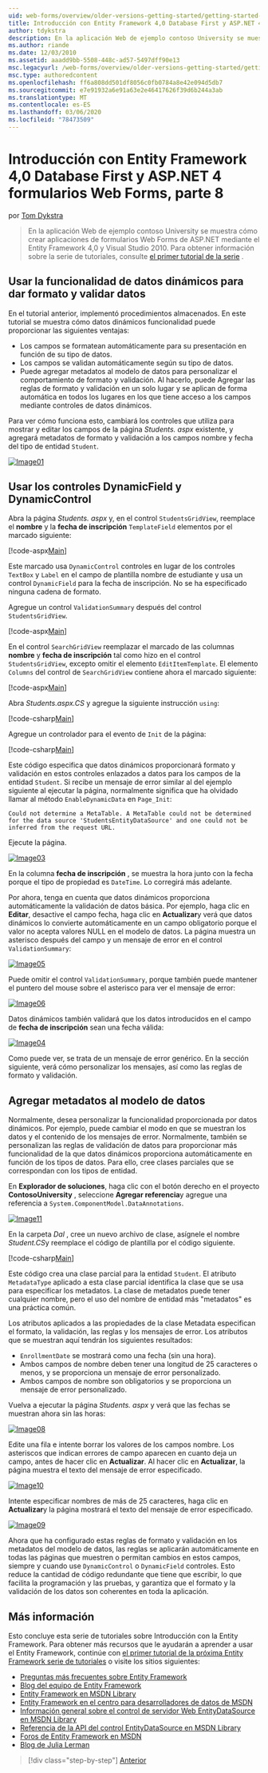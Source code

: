 ```yaml
---
uid: web-forms/overview/older-versions-getting-started/getting-started-with-ef/the-entity-framework-and-aspnet-getting-started-part-8
title: Introducción con Entity Framework 4,0 Database First y ASP.NET 4 formularios Web Forms, parte 8 | Microsoft Docs
author: tdykstra
description: En la aplicación Web de ejemplo contoso University se muestra cómo crear aplicaciones de formularios Web Forms de ASP.NET mediante el Entity Framework. La aplicación de ejemplo es...
ms.author: riande
ms.date: 12/03/2010
ms.assetid: aaadd9bb-5508-448c-ad57-5497dff90e13
msc.legacyurl: /web-forms/overview/older-versions-getting-started/getting-started-with-ef/the-entity-framework-and-aspnet-getting-started-part-8
msc.type: authoredcontent
ms.openlocfilehash: ff6a808dd501df8056c0fb0784a8e42e094d5db7
ms.sourcegitcommit: e7e91932a6e91a63e2e46417626f39d6b244a3ab
ms.translationtype: MT
ms.contentlocale: es-ES
ms.lasthandoff: 03/06/2020
ms.locfileid: "78473509"
---
```

# <a name="getting-started-with-entity-framework-40-database-first-and-aspnet-4-web-forms---part-8"></a>Introducción con Entity Framework 4,0 Database First y ASP.NET 4 formularios Web Forms, parte 8

por [Tom Dykstra](https://github.com/tdykstra)

> En la aplicación Web de ejemplo contoso University se muestra cómo crear aplicaciones de formularios Web Forms de ASP.NET mediante el Entity Framework 4,0 y Visual Studio 2010. Para obtener información sobre la serie de tutoriales, consulte [el primer tutorial de la serie](the-entity-framework-and-aspnet-getting-started-part-1.md) .

## <a name="using-dynamic-data-functionality-to-format-and-validate-data"></a>Usar la funcionalidad de datos dinámicos para dar formato y validar datos

En el tutorial anterior, implementó procedimientos almacenados. En este tutorial se muestra cómo datos dinámicos funcionalidad puede proporcionar las siguientes ventajas:

- Los campos se formatean automáticamente para su presentación en función de su tipo de datos.
- Los campos se validan automáticamente según su tipo de datos.
- Puede agregar metadatos al modelo de datos para personalizar el comportamiento de formato y validación. Al hacerlo, puede Agregar las reglas de formato y validación en un solo lugar y se aplican de forma automática en todos los lugares en los que tiene acceso a los campos mediante controles de datos dinámicos.

Para ver cómo funciona esto, cambiará los controles que utiliza para mostrar y editar los campos de la página *Students. aspx* existente, y agregará metadatos de formato y validación a los campos nombre y fecha del tipo de entidad `Student`.

[![Image01](the-entity-framework-and-aspnet-getting-started-part-8/_static/image2.png)](the-entity-framework-and-aspnet-getting-started-part-8/_static/image1.png)

## <a name="using-dynamicfield-and-dynamiccontrol-controls"></a>Usar los controles DynamicField y DynamicControl

Abra la página *Students. aspx* y, en el control `StudentsGridView`, reemplace el **nombre** y la **fecha de inscripción** `TemplateField` elementos por el marcado siguiente:

[!code-aspx[Main](the-entity-framework-and-aspnet-getting-started-part-8/samples/sample1.aspx)]

Este marcado usa `DynamicControl` controles en lugar de los controles `TextBox` y `Label` en el campo de plantilla nombre de estudiante y usa un control `DynamicField` para la fecha de inscripción. No se ha especificado ninguna cadena de formato.

Agregue un control `ValidationSummary` después del control `StudentsGridView`.

[!code-aspx[Main](the-entity-framework-and-aspnet-getting-started-part-8/samples/sample2.aspx)]

En el control `SearchGridView` reemplazar el marcado de las columnas **nombre** y **fecha de inscripción** tal como hizo en el control `StudentsGridView`, excepto omitir el elemento `EditItemTemplate`. El elemento `Columns` del control de `SearchGridView` contiene ahora el marcado siguiente:

[!code-aspx[Main](the-entity-framework-and-aspnet-getting-started-part-8/samples/sample3.aspx)]

Abra *Students.aspx.CS* y agregue la siguiente instrucción `using`:

[!code-csharp[Main](the-entity-framework-and-aspnet-getting-started-part-8/samples/sample4.cs)]

Agregue un controlador para el evento de `Init` de la página:

[!code-csharp[Main](the-entity-framework-and-aspnet-getting-started-part-8/samples/sample5.cs)]

Este código especifica que datos dinámicos proporcionará formato y validación en estos controles enlazados a datos para los campos de la entidad `Student`. Si recibe un mensaje de error similar al del ejemplo siguiente al ejecutar la página, normalmente significa que ha olvidado llamar al método `EnableDynamicData` en `Page_Init`:

`Could not determine a MetaTable. A MetaTable could not be determined for the data source 'StudentsEntityDataSource' and one could not be inferred from the request URL.`

Ejecute la página.

[![Image03](the-entity-framework-and-aspnet-getting-started-part-8/_static/image4.png)](the-entity-framework-and-aspnet-getting-started-part-8/_static/image3.png)

En la columna **fecha de inscripción** , se muestra la hora junto con la fecha porque el tipo de propiedad es `DateTime`. Lo corregirá más adelante.

Por ahora, tenga en cuenta que datos dinámicos proporciona automáticamente la validación de datos básica. Por ejemplo, haga clic en **Editar**, desactive el campo fecha, haga clic en **Actualizar**y verá que datos dinámicos lo convierte automáticamente en un campo obligatorio porque el valor no acepta valores NULL en el modelo de datos. La página muestra un asterisco después del campo y un mensaje de error en el control `ValidationSummary`:

[![Image05](the-entity-framework-and-aspnet-getting-started-part-8/_static/image6.png)](the-entity-framework-and-aspnet-getting-started-part-8/_static/image5.png)

Puede omitir el control `ValidationSummary`, porque también puede mantener el puntero del mouse sobre el asterisco para ver el mensaje de error:

[![Image06](the-entity-framework-and-aspnet-getting-started-part-8/_static/image8.png)](the-entity-framework-and-aspnet-getting-started-part-8/_static/image7.png)

Datos dinámicos también validará que los datos introducidos en el campo de **fecha de inscripción** sean una fecha válida:

[![Image04](the-entity-framework-and-aspnet-getting-started-part-8/_static/image10.png)](the-entity-framework-and-aspnet-getting-started-part-8/_static/image9.png)

Como puede ver, se trata de un mensaje de error genérico. En la sección siguiente, verá cómo personalizar los mensajes, así como las reglas de formato y validación.

## <a name="adding-metadata-to-the-data-model"></a>Agregar metadatos al modelo de datos

Normalmente, desea personalizar la funcionalidad proporcionada por datos dinámicos. Por ejemplo, puede cambiar el modo en que se muestran los datos y el contenido de los mensajes de error. Normalmente, también se personalizan las reglas de validación de datos para proporcionar más funcionalidad de la que datos dinámicos proporciona automáticamente en función de los tipos de datos. Para ello, cree clases parciales que se correspondan con los tipos de entidad.

En **Explorador de soluciones**, haga clic con el botón derecho en el proyecto **ContosoUniversity** , seleccione **Agregar referencia**y agregue una referencia a `System.ComponentModel.DataAnnotations`.

[![Image11](the-entity-framework-and-aspnet-getting-started-part-8/_static/image12.png)](the-entity-framework-and-aspnet-getting-started-part-8/_static/image11.png)

En la carpeta *Dal* , cree un nuevo archivo de clase, asígnele el nombre *Student.CS*y reemplace el código de plantilla por el código siguiente.

[!code-csharp[Main](the-entity-framework-and-aspnet-getting-started-part-8/samples/sample6.cs)]

Este código crea una clase parcial para la entidad `Student`. El atributo `MetadataType` aplicado a esta clase parcial identifica la clase que se usa para especificar los metadatos. La clase de metadatos puede tener cualquier nombre, pero el uso del nombre de entidad más "metadatos" es una práctica común.

Los atributos aplicados a las propiedades de la clase Metadata especifican el formato, la validación, las reglas y los mensajes de error. Los atributos que se muestran aquí tendrán los siguientes resultados:

- `EnrollmentDate` se mostrará como una fecha (sin una hora).
- Ambos campos de nombre deben tener una longitud de 25 caracteres o menos, y se proporciona un mensaje de error personalizado.
- Ambos campos de nombre son obligatorios y se proporciona un mensaje de error personalizado.

Vuelva a ejecutar la página *Students. aspx* y verá que las fechas se muestran ahora sin las horas:

[![Image08](the-entity-framework-and-aspnet-getting-started-part-8/_static/image14.png)](the-entity-framework-and-aspnet-getting-started-part-8/_static/image13.png)

Edite una fila e intente borrar los valores de los campos nombre. Los asteriscos que indican errores de campo aparecen en cuanto deja un campo, antes de hacer clic en **Actualizar**. Al hacer clic en **Actualizar**, la página muestra el texto del mensaje de error especificado.

[![Image10](the-entity-framework-and-aspnet-getting-started-part-8/_static/image16.png)](the-entity-framework-and-aspnet-getting-started-part-8/_static/image15.png)

Intente especificar nombres de más de 25 caracteres, haga clic en **Actualizar**y la página mostrará el texto del mensaje de error especificado.

[![Image09](the-entity-framework-and-aspnet-getting-started-part-8/_static/image18.png)](the-entity-framework-and-aspnet-getting-started-part-8/_static/image17.png)

Ahora que ha configurado estas reglas de formato y validación en los metadatos del modelo de datos, las reglas se aplicarán automáticamente en todas las páginas que muestren o permitan cambios en estos campos, siempre y cuando use `DynamicControl` o `DynamicField` controles. Esto reduce la cantidad de código redundante que tiene que escribir, lo que facilita la programación y las pruebas, y garantiza que el formato y la validación de los datos son coherentes en toda la aplicación.

## <a name="more-information"></a>Más información

Esto concluye esta serie de tutoriales sobre Introducción con la Entity Framework. Para obtener más recursos que le ayudarán a aprender a usar el Entity Framework, continúe con [el primer tutorial de la próxima Entity Framework serie de tutoriales](../continuing-with-ef/using-the-entity-framework-and-the-objectdatasource-control-part-1-getting-started.md) o visite los sitios siguientes:

- [Preguntas más frecuentes sobre Entity Framework](http://www.ef-faq.org/introduction.html)
- [Blog del equipo de Entity Framework](https://blogs.msdn.com/b/adonet/)
- [Entity Framework en MSDN Library](https://msdn.microsoft.com/library/bb399572.aspx)
- [Entity Framework en el centro para desarrolladores de datos de MSDN](https://msdn.microsoft.com/data/ef.aspx)
- [Información general sobre el control de servidor Web EntityDataSource en MSDN Library](https://msdn.microsoft.com/library/cc488502.aspx)
- [Referencia de la API del control EntityDataSource en MSDN Library](https://msdn.microsoft.com/library/system.web.ui.webcontrols.entitydatasource.aspx)
- [Foros de Entity Framework en MSDN](https://social.msdn.microsoft.com/forums/adodotnetentityframework/)
- [Blog de Julia Lerman](http://thedatafarm.com/blog/)

> [!div class="step-by-step"]
> [Anterior](the-entity-framework-and-aspnet-getting-started-part-7.md)
